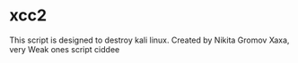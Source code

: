 # xcc2
This script is designed to destroy kali linux. Created by Nikita Gromov
Xaxa, very Weak ones script ciddee
